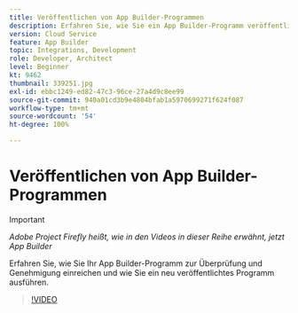 ```yaml
---
title: Veröffentlichen von App Builder-Programmen
description: Erfahren Sie, wie Sie ein App Builder-Programm veröffentlichen und ausführen.
version: Cloud Service
feature: App Builder
topic: Integrations, Development
role: Developer, Architect
level: Beginner
kt: 9462
thumbnail: 339251.jpg
exl-id: ebbc1249-ed82-47c3-96ce-27a4d9c8ee99
source-git-commit: 940a01cd3b9e4804bfab1a5970699271f624f087
workflow-type: tm+mt
source-wordcount: '54'
ht-degree: 100%

---
```


# Veröffentlichen von App Builder-Programmen

>[!IMPORTANT]
>
> _Adobe Project Firefly heißt, wie in den Videos in dieser Reihe erwähnt, jetzt App Builder_

Erfahren Sie, wie Sie Ihr App Builder-Programm zur Überprüfung und Genehmigung einreichen und wie Sie ein neu veröffentlichtes Programm ausführen.

>[!VIDEO](https://video.tv.adobe.com/v/339251/?quality=12&learn=on)
